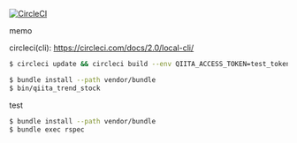 [![CircleCI](https://circleci.com/gh/mokoaki/qiita_trend_stock/tree/master.svg?style=shield)](https://circleci.com/gh/mokoaki/qiita_trend_stock/tree/master)

memo

circleci(cli): https://circleci.com/docs/2.0/local-cli/

```sh
$ circleci update && circleci build --env QIITA_ACCESS_TOKEN=test_token
```

```sh
$ bundle install --path vendor/bundle
$ bin/qiita_trend_stock
```

test

```sh
$ bundle install --path vendor/bundle
$ bundle exec rspec
```
